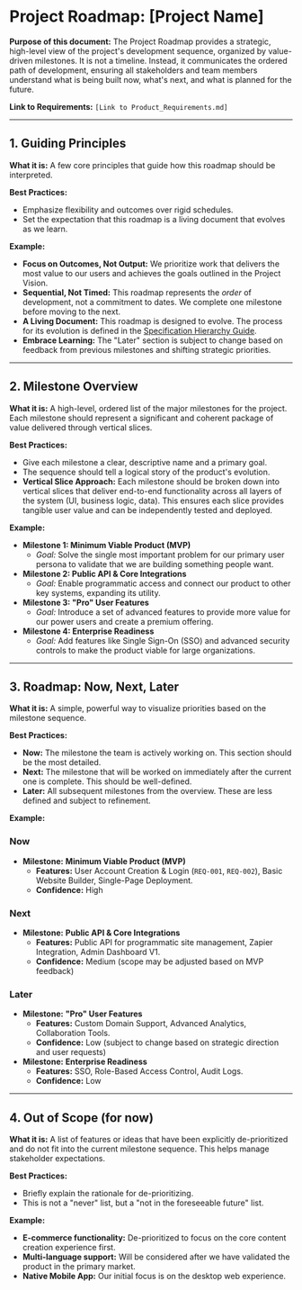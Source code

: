 # Project Roadmap: [Project Name]

**Purpose of this document:** The Project Roadmap provides a strategic, high-level view of the project's development sequence, organized by value-driven milestones. It is not a timeline. Instead, it communicates the ordered path of development, ensuring all stakeholders and team members understand what is being built now, what's next, and what is planned for the future.

**Link to Requirements:** `[Link to Product_Requirements.md]`

---

## 1. Guiding Principles

**What it is:** A few core principles that guide how this roadmap should be interpreted.

**Best Practices:**

* Emphasize flexibility and outcomes over rigid schedules.
* Set the expectation that this roadmap is a living document that evolves as we learn.

**Example:**

* **Focus on Outcomes, Not Output:** We prioritize work that delivers the most value to our users and achieves the goals outlined in the Project Vision.
* **Sequential, Not Timed:** This roadmap represents the *order* of development, not a commitment to dates. We complete one milestone before moving to the next.
* **A Living Document:** This roadmap is designed to evolve. The process for its evolution is defined in the [Specification Hierarchy Guide](link-to-your-guide).
* **Embrace Learning:** The "Later" section is subject to change based on feedback from previous milestones and shifting strategic priorities.

---

## 2. Milestone Overview

**What it is:** A high-level, ordered list of the major milestones for the project. Each milestone should represent a significant and coherent package of value delivered through vertical slices.

**Best Practices:**

* Give each milestone a clear, descriptive name and a primary goal.
* The sequence should tell a logical story of the product's evolution.
* **Vertical Slice Approach:** Each milestone should be broken down into vertical slices that deliver end-to-end functionality across all layers of the system (UI, business logic, data). This ensures each slice provides tangible user value and can be independently tested and deployed.

**Example:**

* **Milestone 1: Minimum Viable Product (MVP)**
  * *Goal:* Solve the single most important problem for our primary user persona to validate that we are building something people want.
* **Milestone 2: Public API & Core Integrations**
  * *Goal:* Enable programmatic access and connect our product to other key systems, expanding its utility.
* **Milestone 3: "Pro" User Features**
  * *Goal:* Introduce a set of advanced features to provide more value for our power users and create a premium offering.
* **Milestone 4: Enterprise Readiness**
  * *Goal:* Add features like Single Sign-On (SSO) and advanced security controls to make the product viable for large organizations.

---

## 3. Roadmap: Now, Next, Later

**What it is:** A simple, powerful way to visualize priorities based on the milestone sequence.

**Best Practices:**

* **Now:** The milestone the team is actively working on. This section should be the most detailed.
* **Next:** The milestone that will be worked on immediately after the current one is complete. This should be well-defined.
* **Later:** All subsequent milestones from the overview. These are less defined and subject to refinement.

**Example:**

### Now

* **Milestone:** **Minimum Viable Product (MVP)**
  * **Features:** User Account Creation & Login (`REQ-001`, `REQ-002`), Basic Website Builder, Single-Page Deployment.
  * **Confidence:** High

### Next

* **Milestone:** **Public API & Core Integrations**
  * **Features:** Public API for programmatic site management, Zapier Integration, Admin Dashboard V1.
  * **Confidence:** Medium (scope may be adjusted based on MVP feedback)

### Later

* **Milestone:** **"Pro" User Features**
  * **Features:** Custom Domain Support, Advanced Analytics, Collaboration Tools.
  * **Confidence:** Low (subject to change based on strategic direction and user requests)
* **Milestone:** **Enterprise Readiness**
  * **Features:** SSO, Role-Based Access Control, Audit Logs.
  * **Confidence:** Low

---

## 4. Out of Scope (for now)

**What it is:** A list of features or ideas that have been explicitly de-prioritized and do not fit into the current milestone sequence. This helps manage stakeholder expectations.

**Best Practices:**

* Briefly explain the rationale for de-prioritizing.
* This is not a "never" list, but a "not in the foreseeable future" list.

**Example:**

* **E-commerce functionality:** De-prioritized to focus on the core content creation experience first.
* **Multi-language support:** Will be considered after we have validated the product in the primary market.
* **Native Mobile App:** Our initial focus is on the desktop web experience.
